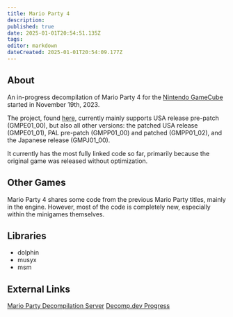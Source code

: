 ```yaml
---
title: Mario Party 4
description: 
published: true
date: 2025-01-01T20:54:51.135Z
tags: 
editor: markdown
dateCreated: 2025-01-01T20:54:09.177Z
---
```


## About
An in-progress decompilation of Mario Party 4 for the [Nintendo GameCube](/platforms/gamecube-wii) started in November 19th, 2023.

The project, found [here](https://github.com/mariopartyrd/marioparty4), currently mainly supports USA release pre-patch (GMPE01_00), but also all other versions: the patched USA release (GMPE01_01), PAL pre-patch (GMPP01_00) and patched (GMPP01_02), and the Japanese release (GMPJ01_00).

It currently has the most fully linked code so far, primarily because the original game was released without optimization.

## Other Games
Mario Party 4 shares some code from the previous Mario Party titles, mainly in the engine. However, most of the code is completely new, especially within the minigames themselves.

## Libraries
- dolphin
- musyx
- msm

## External Links
[Mario Party Decompilation Server](https://discord.gg/T4faGveujK)
[Decomp.dev Progress](https://decomp.dev/mariopartyrd/marioparty4)